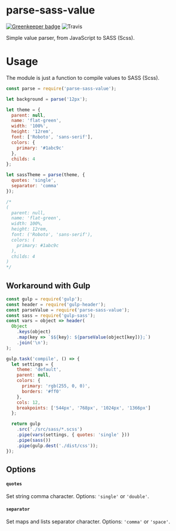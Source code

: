 # parse-sass-value

[![Greenkeeper badge](https://badges.greenkeeper.io/VitorLuizC/parse-sass-value.svg)](https://greenkeeper.io/)
![Travis](https://travis-ci.org/VitorLuizC/parse-sass-value.svg?branch=master)

Simple value parser, from JavaScript to SASS (Scss).

# Usage
The module is just a function to compile values to SASS (Scss).
```js
const parse = require('parse-sass-value');

let background = parse('12px');

let theme = {
  parent: null,
  name: 'flat-green',
  width: '100%',
  height: '12rem',
  font: ['Roboto', 'sans-serif'],
  colors: {
    primary: '#1abc9c'
  },
  childs: 4
};

let sassTheme = parse(theme, {
  quotes: 'single',
  separator: 'comma'
});

/*
(
  parent: null,
  name: 'flat-green',
  width: 100%,
  height: 12rem,
  font: ('Roboto', 'sans-serif'),
  colors: (
    primary: #1abc9c
  ),
  childs: 4
)
*/
```

## Workaround with Gulp
```js
const gulp = require('gulp');
const header = require('gulp-header');
const parseValue = require('parse-sass-value');
const sass = require('gulp-sass');
const vars = object => header(
  Object
    .keys(object)
    .map(key => `$${key}: ${parseValue(object[key])};`)
    .join('\n');
);

gulp.task('compile', () => {
  let settings = {
    theme: 'default',
    parent: null,
    colors: {
      primary: 'rgb(255, 0, 0)',
      borders: '#ff0'
    },
    cols: 12,
    breakpoints: ['544px', '768px', '1024px', '1366px']
  };

  return gulp
    .src('./src/sass/*.scss')
    .pipe(vars(settings, { quotes: 'single' }))
    .pipe(sass())
    .pipe(gulp.dest('./dist/css'));
});
```

## Options
#### ```quotes```
Set string comma character.
Options: ```'single'``` or ```'double'```.

#### ```separator```
Set maps and lists separator character.
Options: ```'comma'``` or ```'space'```.
